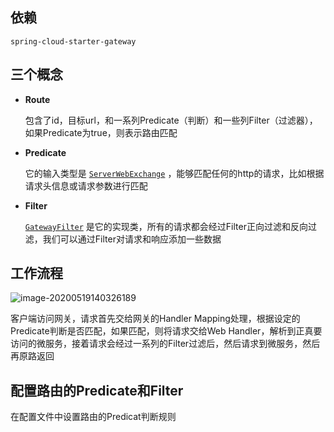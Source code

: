 ## 依赖

 `spring-cloud-starter-gateway`

## 三个概念

- **Route** 
  
  包含了id，目标url，和一系列Predicate（判断）和一些列Filter（过滤器），如果Predicate为true，则表示路由匹配

- **Predicate** 
  
  它的输入类型是 [`ServerWebExchange`](https://docs.spring.io/spring/docs/5.0.x/javadoc-api/org/springframework/web/server/ServerWebExchange.html) ，能够匹配任何的http的请求，比如根据请求头信息或请求参数进行匹配

- **Filter**
  
  [`GatewayFilter`](https://docs.spring.io/spring/docs/5.0.x/javadoc-api/org/springframework/web/server/GatewayFilter.html) 是它的实现类，所有的请求都会经过Filter正向过滤和反向过滤，我们可以通过Filter对请求和响应添加一些数据

## 工作流程

![image-20200519140326189](D:\note\.img\image-20200519140326189.png)

客户端访问网关，请求首先交给网关的Handler Mapping处理，根据设定的Predicate判断是否匹配，如果匹配，则将请求交给Web Handler，解析到正真要访问的微服务，接着请求会经过一系列的Filter过滤后，然后请求到微服务，然后再原路返回

## 配置路由的Predicate和Filter

在配置文件中设置路由的Predicat判断规则
